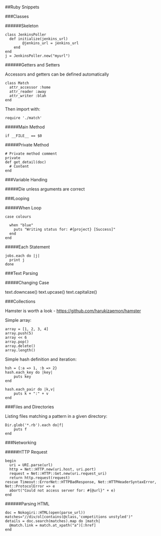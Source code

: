 ##Ruby Snippets

###Classes

######Skeleton

    class JenkinsPoller
      def initialize(jenkins_url)
    		@jenkins_url = jenkins_url
    	end
    end
    j = JenkinsPoller.new("myurl")
    
######Getters and Setters

Accessors and getters can be defined automatically

    class Match
      attr_accessor :home
      attr_reader :away
      attr_writer :blah
    end
    
Then import with:

    require './match'
    
#####Main Method

    if __FILE__ == $0

#####Private Method

    # Private method comment
    private
    def get_detail(doc)
      # Content
    end

###Variable Handing

#####Die unless arguments are correct

###Looping

#####When Loop

    case colours

      when "blue"
        puts "Writing status for: #{project} [Success]"
      end 
    end

#####Each Statement

    jobs.each do |j|
      print j
    done

###Text Parsing

#####Changing Case

  text.downcase()
  text.upcase()
  text.capitalize()

###Collections

Hamster is worth a look - https://github.com/harukizaemon/hamster

Simple array:

    array = [1, 2, 3, 4]
    array.push(5)
    array << 6
    array.pop()
    array.delete()
    array.length()
    

Simple hash definition and iteration:

    hsh = {:a => 1, :b => 2}
    hash.each_key do |key|
        puts key
    end
    
    hash.each_pair do |k,v|
        puts k + ":" + v
    end

###Files and Directories

Listing files matching a pattern in a given directory:

    Dir.glob('*.rb').each do|f|
        puts f
    end
    
###Networking

#####HTTP Request

    begin
      uri = URI.parse(url)
      http = Net::HTTP.new(uri.host, uri.port)
      request = Net::HTTP::Get.new(uri.request_uri)
      return http.request(request)
    rescue Timeout::ErrorNet::HTTPBadResponse, Net::HTTPHeaderSyntaxError, Net::ProtocolError => e
      abort("Could not access server for: #{@url}" + e)
    end 

######Parsing HTML

    doc = Nokogiri::HTML(open(parse_url))
    matches="//div/ol[contains(@class,'competitions unstyled')"
    details = doc.search(matches).map do |match|
      @match.link = match.at_xpath("a")[:href]
    end
    
